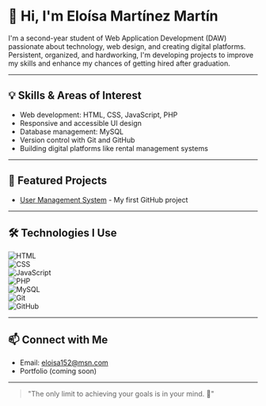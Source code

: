 # 👋 Hi, I'm Eloísa Martínez Martín  
I'm a second-year student of Web Application Development (DAW) passionate about technology, web design, and creating digital platforms. Persistent, organized, and hardworking, I'm developing projects to improve my skills and enhance my chances of getting hired after graduation.

---

## 💡 Skills & Areas of Interest  
- Web development: HTML, CSS, JavaScript, PHP  
- Responsive and accessible UI design  
- Database management: MySQL  
- Version control with Git and GitHub  
- Building digital platforms like rental management systems  

---

## 🌟 Featured Projects  
- [User Management System](https://github.com/your_username/user-management) - My first GitHub project  
---

## 🛠️ Technologies I Use  
![HTML](https://img.shields.io/badge/-HTML-E34F26?logo=html5&logoColor=white)  
![CSS](https://img.shields.io/badge/-CSS-1572B6?logo=css3&logoColor=white)  
![JavaScript](https://img.shields.io/badge/-JavaScript-F7DF1E?logo=javascript&logoColor=black)  
![PHP](https://img.shields.io/badge/-PHP-777BB4?logo=php&logoColor=white)  
![MySQL](https://img.shields.io/badge/-MySQL-4479A1?logo=mysql&logoColor=white)  
![Git](https://img.shields.io/badge/-Git-F05032?logo=git&logoColor=white)  
![GitHub](https://img.shields.io/badge/-GitHub-181717?logo=github&logoColor=white)  

---

## 📫 Connect with Me  
- Email: [eloisa152@msn.com](mailto:eloisa152@msn.com)  
- Portfolio (coming soon)

---

> "The only limit to achieving your goals is in your mind. 🚀"
